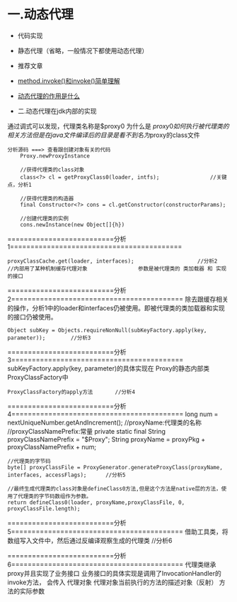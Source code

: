 # 一.动态代理

+ 代码实现
+ 静态代理（省略，一般情况下都使用动态代理）

+ 推荐文章
+ [method.invoke()和invoke()简单理解](https://blog.csdn.net/qq_34562093/article/details/84889499)
+ [动态代理的作用是什么](https://www.zhihu.com/question/20794107)

+ 二.动态代理在jdk内部的实现

通过调式可以发现，代理类名称是$proxy0
    为什么是 $proxy0
    如何执行被代理类的相关方法
        但是在java文件编译后的目录是看不到名为$proxy的class文件

    分析源码 ===> 查看跟创建对象有关的代码
        Proxy.newProxyInstance

        //获得代理类的class对象
        class<?> cl = getProxyClass0(loader, intfs);                //关键点，分析1

        //获得代理类的构造器
        final Constructor<?> cons = cl.getConstructor(constructorParams);

        //创建代理类的实例
        cons.newInstance(new Object[]{h})

==========================分析1==========================================

    proxyClassCache.get(loader, interfaces);                    //分析2
    //内部用了某种机制缓存代理对象                参数是被代理类的 类加载器 和 实现的接口

==========================分析2==========================================
    除去跟缓存相关的操作，分析1中的loader和interfaces仍被使用。即被代理类的类加载器和实现的接口仍被使用。

    Object subKey = Objects.requireNonNull(subKeyFactory.apply(key, parameter));        //分析3

==========================分析3==========================================
    subKeyFactory.apply(key, parameter)的具体实现在 Proxy的静态内部类ProxyClassFactory中

    ProxyClassFactory的apply方法       //分析4

==========================分析4==========================================
    long num = nextUniqueNumber.getAndIncrement();
    //proxyName:代理类的名称
    //proxyClassNamePrefix:常量   private static final String proxyClassNamePrefix = "$Proxy";
    String proxyName = proxyPkg + proxyClassNamePrefix + num;

    //代理类的字节码
    byte[] proxyClassFile = ProxyGenerator.generateProxyClass(proxyName, interfaces, accessFlags);      //分析5

    //最终生成代理类的class对象是defineClass0方法,但是这个方法是native层的方法，使用了代理类的字节码数组作为参数。
    return defineClass0(loader, proxyName,proxyClassFile, 0, proxyClassFile.length);

==========================分析5==========================================
    借助工具类，将数组写入文件中，然后通过反编译观察生成的代理类          //分析6

==========================分析6==========================================
    代理类继承proxy并且实现了业务接口
    业务接口的具体实现是调用了InvocationHandler的invoke方法，
        会传入
            代理对象
            代理对象当前执行的方法的描述对象（反射）
            方法的实际参数